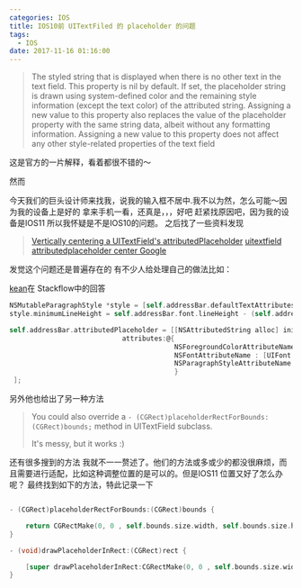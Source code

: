 ```yaml
---
categories: IOS
title: IOS10前 UITextFiled 的 placeholder 的问题
tags:
  - IOS
date: 2017-11-16 01:16:00
---
```


> The styled string that is displayed when there is no other text in the text field.
> This property is nil by default. If set, the placeholder string is drawn using system-defined color and the remaining style information (except the text color) of the attributed string. Assigning a new value to this property also replaces the value of the placeholder property with the same string data, albeit without any formatting information. Assigning a new value to this property does not affect any other style-related properties of the text field

这是官方的一片解释，看着都很不错的～

<!-- more -->

然而

今天我们的巨头设计师来找我，说我的输入框不居中.我不以为然，怎么可能～因为我的设备上是好的
拿来手机一看，还真是，，，好吧 赶紧找原因吧，因为我的设备是IOS11 所以我怀疑是不是IOS10的问题。
之后找了一些资料发现

> [Vertically centering a UITextField's attributedPlaceholder](https://stackoverflow.com/questions/28677519/vertically-centering-a-uitextfields-attributedplaceholder)
> [uitextfield attributedplaceholder center Google](https://www.google.com.hk/search?safe=strict&ei=WB8NWvSGG8LNmQHB0q2oBw&q=uitextfield+attributedplaceholder+center&oq=uitextfield+attributedplaceholder+c&gs_l=psy-ab.3.0.0i203k1.98408.107770.0.109474.25.19.0.0.0.0.469.2569.2-6j1j1.8.0....0...1.1j4.64.psy-ab..18.7.2272...0j0i10i203k1j0i10k1j0i10i30k1j35i39k1j0i67k1j0i30k1j0i8i30k1.0.n33G4smHqp4)

发觉这个问题还是普遍存在的 有不少人给处理自己的做法比如：

[kean](https://stackoverflow.com/users/1486308/kean)在 Stackflow中的回答

````objectivec
NSMutableParagraphStyle *style = [self.addressBar.defaultTextAttributes[NSParagraphStyleAttributeName] mutableCopy];
style.minimumLineHeight = self.addressBar.font.lineHeight - (self.addressBar.font.lineHeight - [UIFont fontWithName:@"Gotham-BookItalic" size:14.0].lineHeight) / 2.0;

self.addressBar.attributedPlaceholder = [[NSAttributedString alloc] initWithString:@"Placeholder text"
                            attributes:@{
                                         NSForegroundColorAttributeName: [UIColor colorWithRed:79/255.0f green:79/255.0f blue:79/255.0f alpha:0.5f],
                                         NSFontAttributeName : [UIFont fontWithName:@"Gotham-BookItalic" size:14.0],
                                         NSParagraphStyleAttributeName : style
                                         }
 ];
````

另外他也给出了另一种方法

>You could also override a `- (CGRect)placeholderRectForBounds:(CGRect)bounds;` method in UITextField subclass.
>
>It's messy, but it works :)

还有很多搜到的方法 我就不一一赘述了。他们的方法或多或少的都没很麻烦，而且需要进行适配，比如这种调整位置的是可以的。但是IOS11 位置又好了怎么办呢？
最终找到如下的方法，特此记录一下

````objectivec

- (CGRect)placeholderRectForBounds:(CGRect)bounds {

    return CGRectMake(0, 0 , self.bounds.size.width, self.bounds.size.height);
}

- (void)drawPlaceholderInRect:(CGRect)rect {

    [super drawPlaceholderInRect:CGRectMake(0, 0 , self.bounds.size.width, self.bounds.size.height)];
}
````
